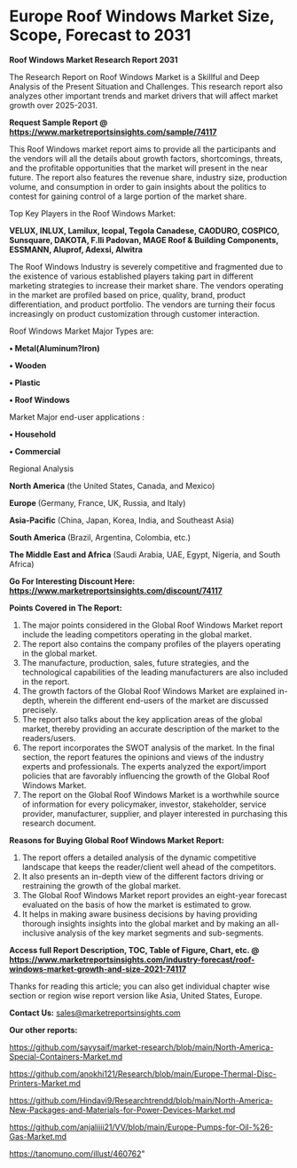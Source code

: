 # Europe Roof Windows Market Size, Scope, Forecast to 2031

<strong>Roof Windows Market Research Report 2031</strong>

The Research Report on Roof Windows Market is a Skillful and Deep Analysis of the Present Situation and Challenges. This research report also analyzes other important trends and market drivers that will affect market growth over 2025-2031.

<strong>Request Sample Report @ <a href=https://www.marketreportsinsights.com/sample/74117>https://www.marketreportsinsights.com/sample/74117</a></strong>

This Roof Windows market report aims to provide all the participants and the vendors will all the details about growth factors, shortcomings, threats, and the profitable opportunities that the market will present in the near future. The report also features the revenue share, industry size, production volume, and consumption in order to gain insights about the politics to contest for gaining control of a large portion of the market share.

Top Key Players in the Roof Windows Market:

<strong>VELUX, INLUX, Lamilux, Icopal, Tegola Canadese, CAODURO, COSPICO, Sunsquare, DAKOTA, F.lli Padovan, MAGE Roof & Building Components, ESSMANN, Aluprof, Adexsi, Alwitra</strong>

The Roof Windows Industry is severely competitive and fragmented due to the existence of various established players taking part in different marketing strategies to increase their market share. The vendors operating in the market are profiled based on price, quality, brand, product differentiation, and product portfolio. The vendors are turning their focus increasingly on product customization through customer interaction.

Roof Windows Market Major Types are:

<strong>• Metal(Aluminum?Iron)

• Wooden

• Plastic

• Roof Windows</strong>

Market Major end-user applications :

<strong>• Household

• Commercial</strong>

Regional Analysis

</u><strong><b>North America</b></strong> (the United States, Canada, and Mexico)

<strong><b>Europe </b></strong>(Germany, France, UK, Russia, and Italy)

<strong><b>Asia-Pacific</b></strong> (China, Japan, Korea, India, and Southeast Asia)

<strong><b>South America</b></strong> (Brazil, Argentina, Colombia, etc.)

<strong><b>The Middle East and Africa</b></strong> (Saudi Arabia, UAE, Egypt, Nigeria, and South Africa)

<strong>Go For Interesting Discount Here: <a href=https://www.marketreportsinsights.com/discount/74117>https://www.marketreportsinsights.com/discount/74117</a></strong>

<strong>Points Covered in The Report:</strong>
<ol>
  <li>The major points considered in the Global Roof Windows Market report include the leading competitors operating in the global market.</li>
  <li>The report also contains the company profiles of the players operating in the global market.</li>
  <li>The manufacture, production, sales, future strategies, and the technological capabilities of the leading manufacturers are also included in the report.</li>
  <li>The growth factors of the Global Roof Windows Market are explained in-depth, wherein the different end-users of the market are discussed precisely.</li>
  <li>The report also talks about the key application areas of the global market, thereby providing an accurate description of the market to the readers/users.</li>
  <li>The report incorporates the SWOT analysis of the market. In the final section, the report features the opinions and views of the industry experts and professionals. The experts analyzed the export/import policies that are favorably influencing the growth of the Global Roof Windows Market.</li>
  <li>The report on the Global Roof Windows Market is a worthwhile source of information for every policymaker, investor, stakeholder, service provider, manufacturer, supplier, and player interested in purchasing this research document.</li>
</ol>
<strong>Reasons for Buying Global Roof Windows Market Report:</strong>

<ol>
  <li>The report offers a detailed analysis of the dynamic competitive landscape that keeps the reader/client well ahead of the competitors.</li>
  <li>It also presents an in-depth view of the different factors driving or restraining the growth of the global market.</li>
  <li>The Global Roof Windows Market report provides an eight-year forecast evaluated on the basis of how the market is estimated to grow.</li>
  <li>It helps in making aware business decisions by having providing thorough insights insights into the global market and by making an all-inclusive analysis of the key market segments and sub-segments.</li>
</ol>
<strong>Access full Report Description, TOC, Table of Figure, Chart, etc. @ <a href=https://www.marketreportsinsights.com/industry-forecast/roof-windows-market-growth-and-size-2021-74117>https://www.marketreportsinsights.com/industry-forecast/roof-windows-market-growth-and-size-2021-74117</a></strong>


Thanks for reading this article; you can also get individual chapter wise section or region wise report version like Asia, United States, Europe.

<strong>Contact Us:</strong>
sales@marketreportsinsights.com

<strong>Our other reports:</strong>

<a href=https://github.com/sayysaif/market-research/blob/main/North-America-Special-Containers-Market.md>https://github.com/sayysaif/market-research/blob/main/North-America-Special-Containers-Market.md</a>

<a href=https://github.com/anokhi121/Research/blob/main/Europe-Thermal-Disc-Printers-Market.md>https://github.com/anokhi121/Research/blob/main/Europe-Thermal-Disc-Printers-Market.md</a>

<a href=https://github.com/Hindavi9/Researchtrendd/blob/main/North-America-New-Packages-and-Materials-for-Power-Devices-Market.md>https://github.com/Hindavi9/Researchtrendd/blob/main/North-America-New-Packages-and-Materials-for-Power-Devices-Market.md</a>

<a href=https://github.com/anjaliiii21/VV/blob/main/Europe-Pumps-for-Oil-%26-Gas-Market.md>https://github.com/anjaliiii21/VV/blob/main/Europe-Pumps-for-Oil-%26-Gas-Market.md</a>

<a href=https://tanomuno.com/illust/460762>https://tanomuno.com/illust/460762</a>"
